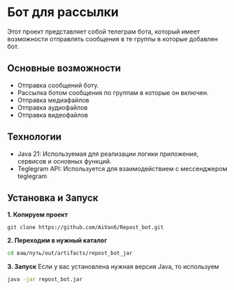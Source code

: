 # Бот для рассылки
Этот проект представляет собой телеграм бота, который имеет возможности отправлять сообщения в те группы в которые добавлен бот.

## Основные возможности
* Отправка сообщений боту.
* Рассылка ботом сообщения по группам в которые он включен.
* Отправка медиафайлов
* Отправка аудиофайлов
* Отправка видеофайлов

## Технологии
* Java 21: Используемая для реализации логики приложения, сервисов и основных функций.
* Teglegram API: Используется для взаимодействием с мессенджером teglegram

## Установка и Запуск
**1. Копируем проект**
```git
git clone https://github.com/AiVan6/Repost_bot.git
```

**2. Переходим в нужный каталог**
```bash
cd ваш/путь/out/artifacts/repost_bot_jar
```

**3. Запуск**
Если у вас установлена нужная версия Java, то используем
```bash
java -jar repost_bot.jar
```
